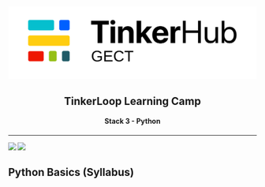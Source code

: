 <p align="center">
<a href="https://gihub.com/tinkerhubgect">
	<img src="https://github.com/tinkerhubgect/template/raw/main/.github/images/thhub.png"/>
</a>
	<h2 align="center"> TinkerLoop Learning Camp </h2>
	<h4 align="center"> Stack 3 - Python <h4>
</p>

---
[![](https://img.shields.io/badge/Discord-7289DA?style=for-the-badge&logo=discord&logoColor=white)](https://discord.gg/nrCmwwfZxb)
[![](https://img.shields.io/badge/YouTube-FF0000?style=for-the-badge&logo=youtube&logoColor=white)](https://www.youtube.com/watch?v=H1D7imOm3KE&list=PLJaEdBUfehM1351YIku8uKJc6T0JWyfqt
)



## Python Basics (Syllabus)



